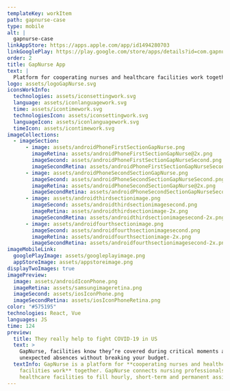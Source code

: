 ```yaml
---
templateKey: workItem
path: gapnurse-case
type: mobile
alt: |
  gapnurse-case
linkAppStore: https://apps.apple.com/app/id1494280703
linkGooglePlay: https://play.google.com/store/apps/details?id=com.gapnurse
order: 2
title: GapNurse App
text: |
  Platform for cooperating nurses and healthcare facilities work together
logo: assets/logoGapNurse.svg
iconsWorkInfo:
  technologies: assets/iconsettingwork.svg
  language: assets/iconlanguagework.svg
  time: assets/icontimework.svg
  technologiesIcon: assets/iconsettingwork.svg
  languageIcon: assets/iconlanguagework.svg
  timeIcon: assets/icontimework.svg
imageCollections:
  - imageSection:
      - image: assets/androidPhoneFirstSectionGapNurse.png
        imageRetina: assets/androidPhoneFirstSectionGapNurse@2x.png
        imageSecond: assets/androidPhoneFirstSectionGapNurseSecond.png
        imageSecondRetina: assets/androidPhoneFirstSectionGapNurseSecond@2x.png
      - image: assets/androidPhoneSecondSectionGapNurse.png
        imageSecond: assets/androidPhoneSecondSectionGapNurseSecond.png
        imageRetina: assets/androidPhoneSecondSectionGapNurse@2x.png
        imageSecondRetina: assets/androidPhoneSecondSectionGapNurseSecond@2x.png
      - image: assets/androidthirdsectionimage.png
        imageSecond: assets/androidthirdsectionimagesecond.png
        imageRetina: assets/androidthirdsectionimage-2x.png
        imageSecondRetina: assets/androidthirdsectionimagesecond-2x.png
      - image: assets/androidfourthsectionimage.png
        imageSecond: assets/androidfourthsectionimagesecond.png
        imageRetina: assets/androidfourthsectionimage-2x.png
        imageSecondRetina: assets/androidfourthsectionimagesecond-2x.png
imageMobileLink:
  googlePlayImage: assets/googleplayimage.png
  appStoreImage: assets/appstoreimage.png
displayTwoImages: true
imagePreview:
  image: assets/androidIconPhone.png
  imageRetina: assets/samsungimageretina.png
  imageSecond: assets/iosIconPhone.png
  imageSecondRetina: assets/iosIconPhoneRetina.png
color: "#575195"
technologies: React, Vue
languages: JS
time: 124
preview:
  title: They really help to fight COVID-19 in US
  text: >
    GapNurse, facilities know they’re covered during critical moments and
    unexpected absences without breaking your budget.
  textInfo: GapNurse is a platform for **cooperating nurses and healthcare
    facilities work** together. GapNurse connects nursing professionals with
    healthcare facilities to fill hourly, short-term and permanent assignments.
---
```

